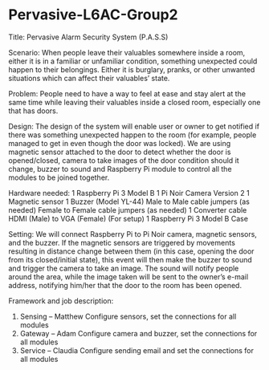 # Pervasive-L6AC-Group2

Title: Pervasive Alarm Security System (P.A.S.S)

Scenario: When people leave their valuables somewhere inside a room, either it is in a familiar or unfamiliar condition, something unexpected could happen to their belongings. Either it is burglary, pranks, or other unwanted situations which can affect their valuables’ state.

Problem:  People need to have a way to feel at ease and stay alert at the same time while leaving their valuables inside a closed room, especially one that has doors. 

Design: The design of the system will enable user or owner to get notified if there was something unexpected happen to the room (for example, people managed to get in even though the door was locked). We are using magnetic sensor attached to the door to detect whether the door is opened/closed, camera to take images of the door condition should it change, buzzer to sound and Raspberry Pi module to control all the modules to be joined together.

Hardware needed:
1 Raspberry Pi 3 Model B
1 Pi Noir Camera Version 2
1 Magnetic sensor
1 Buzzer (Model YL-44)
Male to Male cable jumpers (as needed)
Female to Female cable jumpers (as needed)
1 Converter cable HDMI (Male) to VGA (Female) (For setup)
1 Raspberry Pi 3 Model B Case

Setting: We will connect Raspberry Pi to Pi Noir camera, magnetic sensors, and the buzzer. If the magnetic sensors are triggered by movements resulting in distance change between them (in this case, opening the door from its closed/initial state), this event will then make the buzzer to sound and trigger the camera to take an image. The sound will notify people around the area, while the image taken will be sent to the owner’s e-mail address, notifying him/her that the door to the room has been opened. 

Framework and job description: 
1.	Sensing – Matthew
Configure sensors, set the connections for all modules
2.	Gateway – Adam
Configure camera and buzzer, set the connections for all modules
3.	Service – Claudia
Configure sending email and set the connections for all modules
